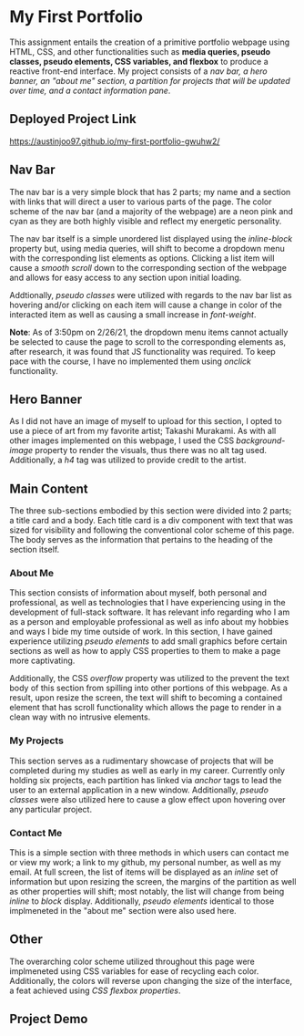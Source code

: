 # My First Portfolio

This assignment entails the creation of a primitive portfolio webpage using HTML, CSS, and other functionalities such as **media queries, pseudo classes, pseudo elements, CSS variables, and flexbox** to produce a reactive front-end interface. My project consists of a *nav bar, a hero banner, an "about me" section, a partition for projects that will be updated over time, and a contact information pane*.

## Deployed Project Link

https://austinjoo97.github.io/my-first-portfolio-gwuhw2/


## Nav Bar

The nav bar is a very simple block that has 2 parts; my name and a section with links that will direct a user to various parts of the page. The color scheme of the nav bar (and a majority of the webpage) are a neon pink and cyan as they are both highly visible and reflect my energetic personality. 

The nav bar itself is a simple unordered list displayed using the *inline-block* property but, using media queries, will shift to become a dropdown menu with the corresponding list elements as options. Clicking a list item will cause a *smooth scroll* down to the corresponding section of the webpage and allows for easy access to any section upon initial loading.

Addtionally, *pseudo classes* were utilized with regards to the nav bar list as hovering and/or clicking on each item will cause a change in color of the interacted item as well as causing a small increase in *font-weight*.

**Note**: As of 3:50pm on 2/26/21, the dropdown menu items cannot actually be selected to cause the page to scroll to the corresponding elements as, after research, it was found that JS functionality was required. To keep pace with the course, I have no implemented them using *onclick* functionality.

## Hero Banner

As I did not have an image of myself to upload for this section, I opted to use a piece of art from my favorite artist; Takashi Murakami. As with all other images implemented on this webpage, I used the CSS *background-image* property to render the visuals, thus there was no alt tag used. Additionally, a *h4* tag was utilized to provide credit to the artist.

## Main Content

The three sub-sections embodied by this section were divided into 2 parts; a title card and a body. Each title card is a div component with text that was sized for visibility and following the conventional color scheme of this page. The body serves as the information that pertains to the heading of the section itself.

### About Me

This section consists of information about myself, both personal and professional, as well as technologies that I have experiencing using in the development of full-stack software. It has relevant info regarding who I am as a person and employable professional as well as info about my hobbies and ways I bide my time outside of work. In this section, I have gained experience utilizing *pseudo elements* to add small graphics before certain sections as well as how to apply CSS properties to them to make a page more captivating.

Additionally, the CSS *overflow* property was utilized to the prevent the text body of this section from spilling into other portions of this webpage. As a result, upon resize the screen, the text will shift to becoming a contained element that has scroll functionality which allows the page to render in a clean way with no intrusive elements.

### My Projects

This section serves as a rudimentary showcase of projects that will be completed during my studies as well as early in my career. Currently only holding six projects, each partition has linked via *anchor* tags to lead the user to an external application in a new window. Additionally, *pseudo classes* were also utilized here to cause a glow effect upon hovering over any particular project. 

### Contact Me

This is a simple section with three methods in which users can contact me or view my work; a link to my github, my personal number, as well as my email. At full screen, the list of items will be displayed as an *inline* set of information but upon resizing the screen, the margins of the partition as well as other properties will shift; most notably, the list will change from being *inline* to *block* display. Additionally, *pseudo elements* identical to those implmeneted in the "about me" section were also used here.

## Other

The overarching color scheme utilized throughout this page were implmeneted using CSS variables for ease of recycling each color. Additionally, the colors will reverse upon changing the size of the interface, a feat achieved using *CSS flexbox properties*.

## Project Demo



